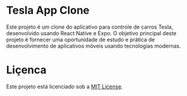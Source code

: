# Tesla App Clone

Este projeto é um clone do aplicativo para controle de carros Tesla, desenvolvido usando React Native e Expo. O objetivo principal deste projeto é fornecer uma oportunidade de estudo e prática de desenvolvimento de aplicativos móveis usando tecnologias modernas.

# Liçenca

Este projeto está licenciado sob a [MIT License](https://opensource.org/licenses/MIT).
